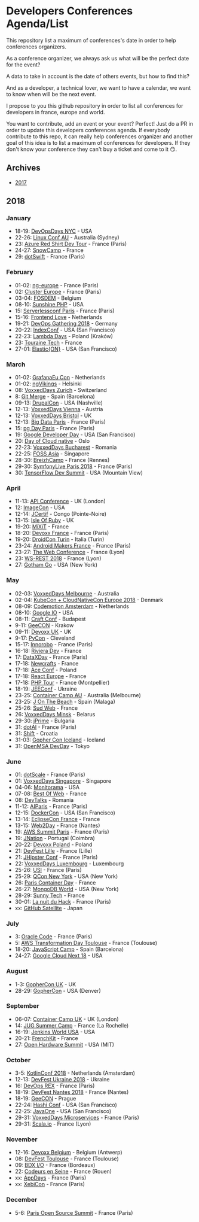 # Developers Conferences Agenda/List

This repository list a maximum of conferences's date in order to help conferences organizers.

As a conference organizer, we always ask us what will be the perfect date for the event?

A data to take in account is the date of others events, but how to find this?

And as a developer, a technical lover, we want to have a calendar, we want to know when will be the next event.

I propose to you this github repository in order to list all conferences for developers in france, europe and world.

You want to contribute, add an event or your event? Perfect! Just do a PR in order to update this developers conferences agenda.
If everybody contribute to this repo, it can really help conferences organizer and another goal of this idea is to list a maximum of conferences for developers.
If they don't know your conference they can't buy a ticket and come to it 😏.

## Archives

* [2017](archives/2017.md)

## 2018

### January

* 18-19: [DevOpsDays NYC](https://www.eventbrite.com/e/devopsdays-nyc-2018-tickets-39330760363) - USA
* 22-26: [Linux Conf AU](http://linux.conf.au) - Australia (Sydney)
* 23: [Azure Red Shirt Dev Tour](https://experiences.microsoft.fr/evenements/technique/azure-red-shirt-dev-tour/) - France (Paris)
* 24-27: [SnowCamp](http://snowcamp.io/fr/) - France
* 29: [dotSwift](https://2018.dotswift.io/) - France (Paris)

### February

* 01-02: [ng-europe](https://ngeurope.org/) - France (Paris)
* 02: [Cluster Europe](https://clustereurope.org/) - France (Paris)
* 03-04: [FOSDEM](https://fosdem.org/2018/) - Belgium
* 08-10: [Sunshine PHP](http://2018.sunshinephp.com) - USA
* 15: [Serverlessconf Paris](http://paris.serverlessconf.io) - France (Paris)
* 15-16: [Frontend Love](http://frontenddeveloperlove.com) - Netherlands
* 19-21: [DevOps Gathering 2018](https://devops-gathering.io/) - Germany
* 20-22: [IndexConf](http://indexconf.com) - USA (San Francisco)
* 22-23: [Lambda Days](http://www.lambdadays.org/lambdadays2018) - Poland (Kraków) 
* 23: [Touraine Tech](https://touraine.tech/) - France
* 27-01: [Elastic{ON}](https://www.elastic.co/elasticon/conf/2018/sf) - USA (San Francisco)

### March

* 01-02: [GrafanaEu Con](https://grafana.com/) - Netherlands
* 01-02: [ngVikings](https://ngvikings.org/) - Helsinki
* 08: [VoxxedDays Zurich](https://voxxeddays.com/) - Switzerland
* 8: [Git Merge](https://git-merge.com) - Spain (Barcelona)
* 09-13: [DrupalCon](https://events.drupal.org/) - USA (Nashville)
* 12-13: [VoxxedDays Vienna](https://voxxeddays.com/) - Austria
* 12-13: [VoxxedDays Bristol](https://voxxeddays.com/) - UK
* 12-13: [Big Data Paris](https://www.bigdataparis.com/) - France (Paris)
* 15: [pg Day Paris](https://2018.pgday.paris) - France (Paris)
* 19: [Google Developer Day](https://events.withgoogle.com) - USA (San Francisco)
* 20: [Day of Cloud native](https://www.code-conf.com/dcn/) - Oslo
* 22-23: [VoxxedDays Bucharest](https://voxxeddays.com/) - Romania
* 22-25: [FOSS Asia](http://fossasia.org) - Singapore
* 28-30: [BreizhCamp](http://www.breizhcamp.org/) - France (Rennes)
* 29-30: [SymfonyLive Paris 2018](https://paris2018.live.symfony.com/) - France (Paris)
* 30: [TensorFlow Dev Summit](http://www.tensorflow.org) - USA (Mountain View)

### April

* 11-13: [API Conference](http://apiconference.de) - UK (London)
* 12: [ImageCon](http://www.imagecon.com/) - USA
* 12-14: [JCertif](http://ponton.jcertif.com/) - Congo (Pointe-Noire)
* 13-15: [Isle Of Ruby](https://isleofruby.org) - UK
* 19-20: [MiXiT](https://mixitconf.org/) - France
* 18-20: [Devoxx France](https://devoxx.fr/) - France (Paris)
* 19-20: [DroidCon Turin](http://it.droidcon.com/2018/) - Italia (Turin)
* 23-24: [Android Makers France](https://androidmakers.fr/) - France (Paris)
* 23-27: [The Web Conference](https://www2018.thewebconf.org/) - France (Lyon)
* 23: [WS-REST 2018](http://2018.ws-rest.org/) - France (Lyon)
* 27: [Gotham Go](http://gothamgo.com) - USA (New York)

### May

* 02-03: [VoxxedDays Melbourne](https://voxxeddays.com/) - Australia
* 02-04: [KubeCon + CloudNativeCon Europe 2018](http://events.linuxfoundation.org/events/kubecon-and-cloudnativecon-europe) - Denmark
* 08-09: [Codemotion Amsterdam](http://amsterdam2017.codemotionworld.com/) - Netherlands
* 08-10: [Google IO](http://google.com/io) - USA
* 08-11: [Craft Conf](https://craft-conf.com/) - Budapest
* 9-11: [GeeCON](https://geecon.org) - Krakow
* 09-11: [Devoxx UK](http://devoxx.com) - UK
* 9-17: [PyCon](https://us.pycon.org/2018/) - Cleveland
* 15-17: [Innorobo](https://innorobo.com/en/home/) - France (Paris)
* 16-18: [Riviera Dev](http://rivieradev.fr/) - France
* 17: [DataXDay](http://dataxday.fr) - France (Paris)
* 17-18: [Newcrafts](http://ncrafts.io/) - France
* 17-18: [Ace Conf](http://www.aceconf.com/) - Poland
* 17-18: [React Europe](https://www.react-europe.org/) - France
* 17-18: [PHP Tour](https://event.afup.org/) - France (Montpellier)
* 18-19: [JEEConf](http://jeeconf.com/) - Ukraine
* 23-25: [Container Camp AU](https://2018.container.camp/au/) - Australia (Melbourne)
* 23-25: [J On The Beach](https://jonthebeach.com/) - Spain (Malaga)
* 25-26: [Sud Web](https://sudweb.fr/2018/) - France
* 26: [VoxxedDays Minsk](https://voxxeddays.com/) - Belarus
* 29-30: [jPrime](http://jprime.io/) - Bulgaria
* 31: [dotAI](https://2018.dotai.io/) - France (Paris)
* 31: [Shift](http://shift.codeanywhere.com/) - Croatia
* 31-03: [Gopher Con Iceland](https://gophercon.is/) - Iceland
* 31: [OpenMSA DevDay](https://www.openmsa.co/events/devdays/) - Tokyo

### June

* 01: [dotScale](https://2018.dotscale.io/) - France (Paris)
* 01: [VoxxedDays Singapore](https://voxxeddays.com/) - Singapore
* 04-06: [Monitorama](http://monitorama.com/) - USA
* 07-08: [Best Of Web](http://bestofweb.paris/) - France
* 08: [DevTalks](http://www.devtalks.ro/bucharest/) - Romania
* 11-12: [AIParis](https://aiparis.fr/) - France (Paris)
* 12-15: [DockerCon](https://2018.dockercon.com) - USA (San Francisco)
* 13-14: [EclipseCon France](https://www.eclipsecon.org/france2018/) - France
* 13-15: [Web2Day](https://web2day.co/) - France (Nantes)
* 19: [AWS Summit Paris](https://aws.amazon.com/fr/summits/paris/inscription/) - France (Paris)
* 19: [JNation](http://jnation.pt) - Portugal (Coimbra)
* 20-22: [Devoxx Poland](https://devoxx.com) - Poland
* 21: [DevFest Lille](https://devfest.gdglille.org/) - France (Lille)
* 21: [JHipster Conf](https://jhipster-conf.github.io) - France (Paris)
* 22: [VoxxedDays Luxembourg](https://voxxeddays.com/) - Luxembourg
* 25-26: [USI](https://www.usievents.com/fr) - France (Paris)
* 25-29: [QCon New York](https://qconnewyork.com) - USA (New York)
* 26: [Paris Container Day](http://paris-container-day.fr/) - France
* 26-27: [MongoDB World](https://www.mongodb.com/world18) - USA (New York)
* 28-29: [Sunny Tech](https://sunny-tech.io/) - France
* 30-01: [La nuit du Hack](https://www.nuitduhack.com/fr) - France (Paris)
* xx: [GitHub Satellite](https://githubuniverse.com/satellite/) - Japan

### July

* 3: [Oracle Code](https://developer.oracle.com/code) - France (Paris)
* 5: [AWS Transformation Day Toulouse](https://aws.amazon.com/fr/events/transformation-day-2018/toulouse/) - France (Toulouse)
* 18-20: [JavaScript Camp](http://angularcamp.tech) - Spain (Barcelona)
* 24-27: [Google Cloud Next 18](https://cloud.withgoogle.com/next18/) - USA

### August

* 1-3: [GopherCon UK](http://gophercon.co.uk) - UK
* 28-29: [GopherCon](https://www.gophercon.com/) - USA (Denver)

### September

* 06-07: [Container Camp UK](https://2018.container.camp/uk/) - UK (London) 
* 14: [JUG Summer Camp](http://www.jugsummercamp.org/) - France (La Rochelle)
* 16-19: [Jenkins World USA](https://www.cloudbees.com/jenkinsworld/home) - USA
* 20-21: [FrenchKit](http://frenchkit.fr/) - France
* 27: [Open Hardware Summit](http://2018.oshwa.org) - USA (MIT)

### October

* 3-5: [KotlinConf 2018](https://www.kotlinconf.com) - Netherlands (Amsterdam)
* 12-13: [DevFest Ukraine 2018](https://devfest.gdg.org.ua/2018) - Ukraine
* 16: [DevOps REX](https://www.devopsrex.fr/) - France (Paris)
* 18-19: [DevFest Nantes 2018](https://devfest.gdgnantes.com) - France (Nantes)
* 18-19: [GeeCON](https://geecon.org) - Prague
* 22-24: [Hashi Conf](https://www.hashiconf.com/) - USA (San Francisco)
* 22-25: [JavaOne](https://twitter.com/JavaOneConf) - USA (San Francisco)
* 29-31: [VoxxedDays Microservices](https://voxxeddays.com/microservices/) - France (Paris)
* 29-31: [Scala.io](https://scala.io/) - France (Lyon)

### November

* 12-16: [Devoxx Belgium](https://devoxx.be/) - Belgium (Antwerp)
* 08: [DevFest Toulouse](http://devfesttoulouse.fr) - France (Toulouse)
* 09: [BDX I/O](https://bdx.io) - France (Bordeaux)
* 22: [Codeurs en Seine](http://www.codeursenseine.com/) - France (Rouen)
* xx: [AppDays](https://2018.appdays.fr/) - France (Paris)
* xx: [XebiCon](http://xebicon.fr/) - France (Paris)

### December

* 5-6: [Paris Open Source Summit](http://www.opensourcesummit.paris/) - France (Paris)


